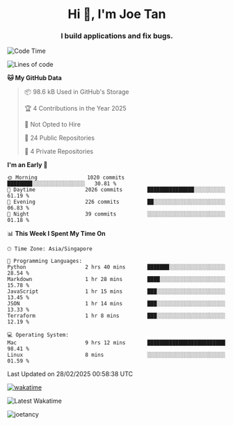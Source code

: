 <h1 align="center">Hi 👋, I'm Joe Tan</h1>
<h3 align="center">I build applications and fix bugs.</h3>

<!--START_SECTION:waka-->
![Code Time](http://img.shields.io/badge/Code%20Time-1%2C501%20hrs%2059%20mins-blue)

![Lines of code](https://img.shields.io/badge/From%20Hello%20World%20I%27ve%20Written-46.5%20million%20lines%20of%20code-blue)

**🐱 My GitHub Data** 

> 📦 98.6 kB Used in GitHub's Storage 
 > 
> 🏆 4 Contributions in the Year 2025
 > 
> 🚫 Not Opted to Hire
 > 
> 📜 24 Public Repositories 
 > 
> 🔑 4 Private Repositories 
 > 
**I'm an Early 🐤** 

```text
🌞 Morning                1020 commits        ████████░░░░░░░░░░░░░░░░░   30.81 % 
🌆 Daytime                2026 commits        ███████████████░░░░░░░░░░   61.19 % 
🌃 Evening                226 commits         ██░░░░░░░░░░░░░░░░░░░░░░░   06.83 % 
🌙 Night                  39 commits          ░░░░░░░░░░░░░░░░░░░░░░░░░   01.18 % 
```


📊 **This Week I Spent My Time On** 

```text
🕑︎ Time Zone: Asia/Singapore

💬 Programming Languages: 
Python                   2 hrs 40 mins       ███████░░░░░░░░░░░░░░░░░░   28.54 % 
Markdown                 1 hr 28 mins        ████░░░░░░░░░░░░░░░░░░░░░   15.78 % 
JavaScript               1 hr 15 mins        ███░░░░░░░░░░░░░░░░░░░░░░   13.45 % 
JSON                     1 hr 14 mins        ███░░░░░░░░░░░░░░░░░░░░░░   13.33 % 
Terraform                1 hr 8 mins         ███░░░░░░░░░░░░░░░░░░░░░░   12.19 % 

💻 Operating System: 
Mac                      9 hrs 12 mins       █████████████████████████   98.41 % 
Linux                    8 mins              ░░░░░░░░░░░░░░░░░░░░░░░░░   01.59 % 
```


 Last Updated on 28/02/2025 00:58:38 UTC
<!--END_SECTION:waka-->
[![wakatime](https://wakatime.com/badge/user/e0e3a0f0-6d69-4241-946d-0baaf7b91278.svg)](https://wakatime.com/@e0e3a0f0-6d69-4241-946d-0baaf7b91278)

![Latest Wakatime](https://github.com/joetancy/joetancy/workflows/Latest%20Wakatime/badge.svg)

<p align="left"> <img src="https://komarev.com/ghpvc/?username=joetancy" alt="joetancy" /> </p>

